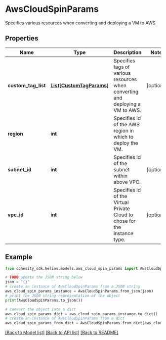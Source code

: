 # AwsCloudSpinParams

Specifies various resources when converting and deploying a VM to AWS.

## Properties

Name | Type | Description | Notes
------------ | ------------- | ------------- | -------------
**custom_tag_list** | [**List[CustomTagParams]**](CustomTagParams.md) | Specifies tags of various resources when converting and deploying a VM to AWS. | [optional] 
**region** | **int** | Specifies id of the AWS region in which to deploy the VM. | 
**subnet_id** | **int** | Specifies id of the subnet within above VPC. | [optional] 
**vpc_id** | **int** | Specifies id of the Virtual Private Cloud to chose for the instance type. | [optional] 

## Example

```python
from cohesity_sdk.helios.models.aws_cloud_spin_params import AwsCloudSpinParams

# TODO update the JSON string below
json = "{}"
# create an instance of AwsCloudSpinParams from a JSON string
aws_cloud_spin_params_instance = AwsCloudSpinParams.from_json(json)
# print the JSON string representation of the object
print(AwsCloudSpinParams.to_json())

# convert the object into a dict
aws_cloud_spin_params_dict = aws_cloud_spin_params_instance.to_dict()
# create an instance of AwsCloudSpinParams from a dict
aws_cloud_spin_params_from_dict = AwsCloudSpinParams.from_dict(aws_cloud_spin_params_dict)
```
[[Back to Model list]](../README.md#documentation-for-models) [[Back to API list]](../README.md#documentation-for-api-endpoints) [[Back to README]](../README.md)


